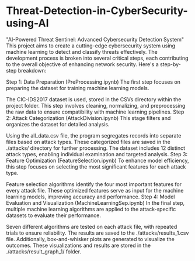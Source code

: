 # Threat-Detection-in-CyberSecurity-using-AI
"AI-Powered Threat Sentinel: Advanced Cybersecurity Detection System"
This project aims to create a cutting-edge cybersecurity system using machine learning to detect and classify threats effectively. The development process is broken into several critical steps, each contributing to the overall objective of enhancing network security. Here's a step-by-step breakdown:

Step 1: Data Preparation (PreProcessing.ipynb)
The first step focuses on preparing the dataset for training machine learning models.

The CIC-IDS2017 dataset is used, stored in the CSVs directory within the project folder.
This step involves cleaning, normalizing, and preprocessing the raw data to ensure compatibility with machine learning pipelines.
Step 2: Attack Categorization (AttackDivision.ipynb)
This stage filters and organizes the dataset for detailed analysis.

Using the all_data.csv file, the program segregates records into separate files based on attack types.
These categorized files are saved in the ./attacks/ directory for further processing.
The dataset includes 12 distinct attack types, enabling individual examination and targeted analysis.
Step 3: Feature Optimization (FeatureSelection.ipynb)
To enhance model efficiency, this step focuses on selecting the most significant features for each attack type.

Feature selection algorithms identify the four most important features for every attack file.
These optimized features serve as input for the machine learning models, improving accuracy and performance.
Step 4: Model Evaluation and Visualization (MachineLearningSep.ipynb)
In the final step, multiple machine learning algorithms are applied to the attack-specific datasets to evaluate their performance.

Seven different algorithms are tested on each attack file, with repeated trials to ensure reliability.
The results are saved to the ./attacks/results_1.csv file.
Additionally, box-and-whisker plots are generated to visualize the outcomes. These visualizations and results are stored in the ./attacks/result_graph_1/ folder.
